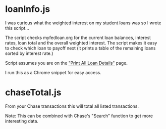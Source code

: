# loanInfo.js

I was curious what the weighted interest on my student loans was so I wrote this script...

The script checks myfedloan.org for the current loan balances, interest rates, loan total and the overall weighted interest. The script makes it easy to check which loan to payoff next (it prints a table of the remaining loans sorted by interest rate.)

Script assumes you are on the ["Print All Loan Details"](https://accountaccess.myfedloan.org/accountAccess/index.cfm?event=loan.getloanDetails&row=all&loanRegion=FD) page.

I run this as a Chrome snippet for easy access.

# chaseTotal.js

From your Chase transactions this will total all listed transactions.

Note: This can be combined with Chase's "Search" function to get more interesting data.